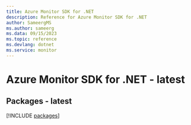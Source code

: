 ```yaml
---
title: Azure Monitor SDK for .NET
description: Reference for Azure Monitor SDK for .NET
author: SameergMS
ms.author: sameerg
ms.data: 09/15/2023
ms.topic: reference
ms.devlang: dotnet
ms.service: monitor
---
```

# Azure Monitor SDK for .NET - latest
## Packages - latest
[!INCLUDE [packages](monitor-index.md)]